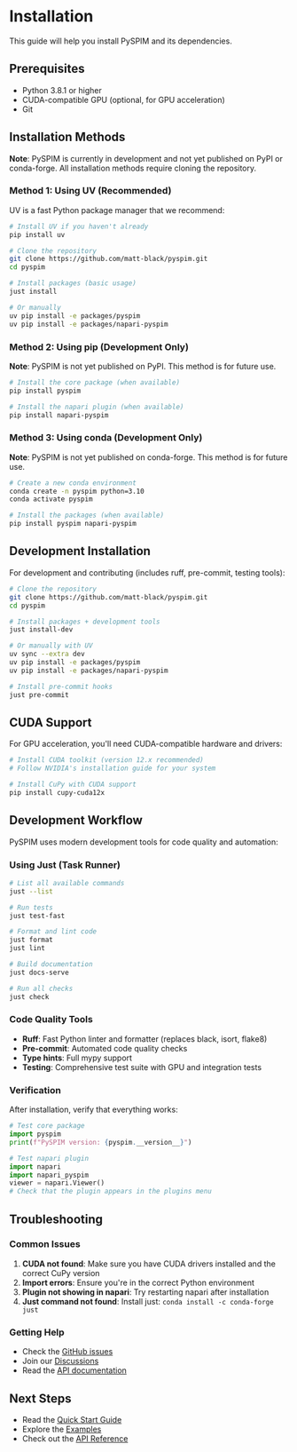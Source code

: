 # Installation

This guide will help you install PySPIM and its dependencies.

## Prerequisites

- Python 3.8.1 or higher
- CUDA-compatible GPU (optional, for GPU acceleration)
- Git

## Installation Methods

**Note**: PySPIM is currently in development and not yet published on PyPI or conda-forge. All installation methods require cloning the repository.

### Method 1: Using UV (Recommended)

UV is a fast Python package manager that we recommend:

```bash
# Install UV if you haven't already
pip install uv

# Clone the repository
git clone https://github.com/matt-black/pyspim.git
cd pyspim

# Install packages (basic usage)
just install

# Or manually
uv pip install -e packages/pyspim
uv pip install -e packages/napari-pyspim
```

### Method 2: Using pip (Development Only)

**Note**: PySPIM is not yet published on PyPI. This method is for future use.

```bash
# Install the core package (when available)
pip install pyspim

# Install the napari plugin (when available)
pip install napari-pyspim
```

### Method 3: Using conda (Development Only)

**Note**: PySPIM is not yet published on conda-forge. This method is for future use.

```bash
# Create a new conda environment
conda create -n pyspim python=3.10
conda activate pyspim

# Install the packages (when available)
pip install pyspim napari-pyspim
```

## Development Installation

For development and contributing (includes ruff, pre-commit, testing tools):

```bash
# Clone the repository
git clone https://github.com/matt-black/pyspim.git
cd pyspim

# Install packages + development tools
just install-dev

# Or manually with UV
uv sync --extra dev
uv pip install -e packages/pyspim
uv pip install -e packages/napari-pyspim

# Install pre-commit hooks
just pre-commit
```

## CUDA Support

For GPU acceleration, you'll need CUDA-compatible hardware and drivers:

```bash
# Install CUDA toolkit (version 12.x recommended)
# Follow NVIDIA's installation guide for your system

# Install CuPy with CUDA support
pip install cupy-cuda12x
```

## Development Workflow

PySPIM uses modern development tools for code quality and automation:

### Using Just (Task Runner)

```bash
# List all available commands
just --list

# Run tests
just test-fast

# Format and lint code
just format
just lint

# Build documentation
just docs-serve

# Run all checks
just check
```

### Code Quality Tools

- **Ruff**: Fast Python linter and formatter (replaces black, isort, flake8)
- **Pre-commit**: Automated code quality checks
- **Type hints**: Full mypy support
- **Testing**: Comprehensive test suite with GPU and integration tests

### Verification

After installation, verify that everything works:

```python
# Test core package
import pyspim
print(f"PySPIM version: {pyspim.__version__}")

# Test napari plugin
import napari
import napari_pyspim
viewer = napari.Viewer()
# Check that the plugin appears in the plugins menu
```

## Troubleshooting

### Common Issues

1. **CUDA not found**: Make sure you have CUDA drivers installed and the correct CuPy version
2. **Import errors**: Ensure you're in the correct Python environment
3. **Plugin not showing in napari**: Try restarting napari after installation
4. **Just command not found**: Install just: `conda install -c conda-forge just`

### Getting Help

- Check the [GitHub issues](https://github.com/matt-black/pyspim/issues)
- Join our [Discussions](https://github.com/matt-black/pyspim/discussions)
- Read the [API documentation](../packages/pyspim/api.md)

## Next Steps

- Read the [Quick Start Guide](quickstart.md)
- Explore the [Examples](../user-guide/basic-usage.md)
- Check out the [API Reference](../packages/pyspim/api.md) 